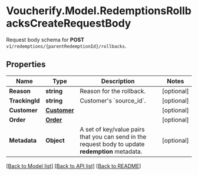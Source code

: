 # Voucherify.Model.RedemptionsRollbacksCreateRequestBody
Request body schema for **POST** `v1/redemptions/{parentRedemptionId}/rollbacks`.

## Properties

Name | Type | Description | Notes
------------ | ------------- | ------------- | -------------
**Reason** | **string** | Reason for the rollback. | [optional] 
**TrackingId** | **string** | Customer&#39;s &#x60;source_id&#x60;. | [optional] 
**Customer** | [**Customer**](Customer.md) |  | [optional] 
**Order** | [**Order**](Order.md) |  | [optional] 
**Metadata** | **Object** | A set of key/value pairs that you can send in the request body to update **redemption** metadata. | [optional] 

[[Back to Model list]](../../README.md#documentation-for-models) [[Back to API list]](../../README.md#documentation-for-api-endpoints) [[Back to README]](../../README.md)

